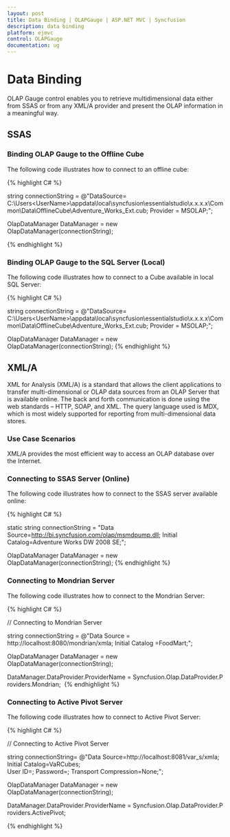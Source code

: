 ```yaml
---
layout: post
title: Data Binding | OLAPGauge | ASP.NET MVC | Syncfusion
description: data binding
platform: ejmvc
control: OLAPGauge
documentation: ug
---
```


# Data Binding

OLAP Gauge control enables you to retrieve multidimensional data either from SSAS or from any XML/A provider and present the OLAP information in a meaningful way.

## SSAS

### Binding OLAP Gauge to the Offline Cube

The following code illustrates how to connect to an offline cube:

{% highlight C# %}

string connectionString = @"DataSource= C:\Users\<UserName>\appdata\local\syncfusion\essentialstudio\x.x.x.x\Common\Data\OfflineCube\Adventure_Works_Ext.cub; Provider = MSOLAP;";

OlapDataManager DataManager = new OlapDataManager(connectionString);

{% endhighlight  %}

### Binding OLAP Gauge to the SQL Server (Local)



The following code illustrates how to connect to a Cube available in local SQL Server:


{% highlight C# %}


string connectionString = @"DataSource= C:\Users\<UserName>\appdata\local\syncfusion\essentialstudio\x.x.x.x\Common\Data\OfflineCube\Adventure_Works_Ext.cub; Provider = MSOLAP;";

OlapDataManager DataManager = new OlapDataManager(connectionString);
{% endhighlight  %}

## XML/A

XML for Analysis (XML/A) is a standard that allows the client applications to transfer multi-dimensional or OLAP data sources from an OLAP Server that is available online. The back and forth communication is done using the web standards – HTTP, SOAP, and XML. The query language used is MDX, which is most widely supported for reporting from multi-dimensional data stores.

### Use Case Scenarios

XML/A provides the most efficient way to access an OLAP database over the Internet.

### Connecting to SSAS Server (Online)

The following code illustrates how to connect to the SSAS server available online:

{% highlight C# %}



static string connectionString = "Data Source=http://bi.syncfusion.com/olap/msmdpump.dll; Initial Catalog=Adventure Works DW 2008 SE;";   

OlapDataManager DataManager = new OlapDataManager(connectionString);
{% endhighlight  %}

### Connecting to Mondrian Server

The following code illustrates how to connect to the Mondrian Server:

{% highlight C# %}

// Connecting to Mondrian Server

string connectionString = @"Data Source = http://localhost:8080/mondrian/xmla; Initial Catalog =FoodMart;";

OlapDataManager DataManager = new OlapDataManager(connectionString);

DataManager.DataProvider.ProviderName = Syncfusion.Olap.DataProvider.Providers.Mondrian; 
{% endhighlight  %}

### Connecting to Active Pivot Server

The following code illustrates how to connect to Active Pivot Server:


{% highlight C# %}


// Connecting to Active Pivot Server

string connectionString= @"Data Source=http://localhost:8081/var_s/xmla;  Initial Catalog=VaRCubes; User ID=; Password=; Transport Compression=None;";

OlapDataManager DataManager = new OlapDataManager(connectionString);

DataManager.DataProvider.ProviderName = Syncfusion.Olap.DataProvider.Providers.ActivePivot;

{% endhighlight  %}

